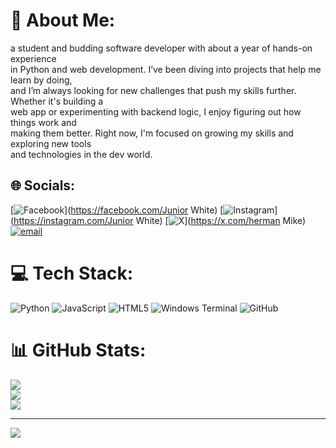 # 💫 About Me:
a student and budding software developer with about a year of hands-on experience <br>in Python and web development. I’ve been diving into projects that help me learn by doing,<br> and I’m always looking for new challenges that push my skills further. Whether it's building a<br> web app or experimenting with backend logic, I enjoy figuring out how things work and<br> making them better. Right now, I'm focused on growing my skills and exploring new tools<br> and technologies in the dev world.


## 🌐 Socials:
[![Facebook](https://img.shields.io/badge/Facebook-%231877F2.svg?logo=Facebook&logoColor=white)](https://facebook.com/Junior White) [![Instagram](https://img.shields.io/badge/Instagram-%23E4405F.svg?logo=Instagram&logoColor=white)](https://instagram.com/Junior White) [![X](https://img.shields.io/badge/X-black.svg?logo=X&logoColor=white)](https://x.com/herman Mike) [![email](https://img.shields.io/badge/Email-D14836?logo=gmail&logoColor=white)](mailto:hermanmike131@gmail.com) 

# 💻 Tech Stack:
![Python](https://img.shields.io/badge/python-3670A0?style=for-the-badge&logo=python&logoColor=ffdd54) ![JavaScript](https://img.shields.io/badge/javascript-%23323330.svg?style=for-the-badge&logo=javascript&logoColor=%23F7DF1E) ![HTML5](https://img.shields.io/badge/html5-%23E34F26.svg?style=for-the-badge&logo=html5&logoColor=white) ![Windows Terminal](https://img.shields.io/badge/Windows%20Terminal-%234D4D4D.svg?style=for-the-badge&logo=windows-terminal&logoColor=white) ![GitHub](https://img.shields.io/badge/github-%23121011.svg?style=for-the-badge&logo=github&logoColor=white)
# 📊 GitHub Stats:
![](https://github-readme-stats.vercel.app/api?username=Hermannmike&theme=dark&hide_border=false&include_all_commits=false&count_private=false)<br/>
![](https://nirzak-streak-stats.vercel.app/?user=Hermannmike&theme=dark&hide_border=false)<br/>
![](https://github-readme-stats.vercel.app/api/top-langs/?username=Hermannmike&theme=dark&hide_border=false&include_all_commits=false&count_private=false&layout=compact)

---
[![](https://visitcount.itsvg.in/api?id=Hermannmike&icon=0&color=1)](https://visitcount.itsvg.in)

<!-- Proudly created with GPRM ( https://gprm.itsvg.in ) -->






